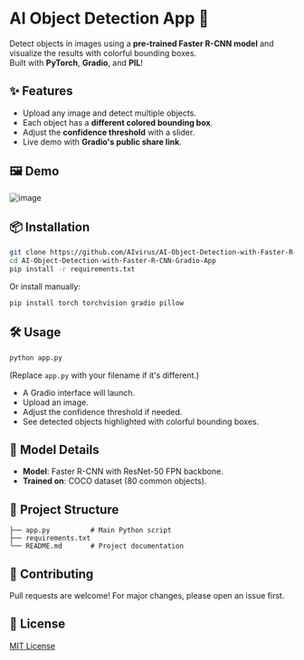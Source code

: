 
# AI Object Detection App 🚀

Detect objects in images using a **pre-trained Faster R-CNN model** and visualize the results with colorful bounding boxes.  
Built with **PyTorch**, **Gradio**, and **PIL**!

## ✨ Features
- Upload any image and detect multiple objects.
- Each object has a **different colored bounding box**.
- Adjust the **confidence threshold** with a slider.
- Live demo with **Gradio's public share link**.

## 🖼 Demo
![image](https://github.com/user-attachments/assets/766a984d-ad7d-4300-bed4-c230af7275b0)


## 📦 Installation

```bash
git clone https://github.com/AIvirus/AI-Object-Detection-with-Faster-R-CNN-Gradio-App.git
cd AI-Object-Detection-with-Faster-R-CNN-Gradio-App
pip install -r requirements.txt
```

Or install manually:

```bash
pip install torch torchvision gradio pillow
```

## 🛠 Usage

```bash
python app.py
```
(Replace `app.py` with your filename if it's different.)

- A Gradio interface will launch.
- Upload an image.
- Adjust the confidence threshold if needed.
- See detected objects highlighted with colorful bounding boxes.

## 🧠 Model Details
- **Model**: Faster R-CNN with ResNet-50 FPN backbone.
- **Trained on**: COCO dataset (80 common objects).

## 📁 Project Structure

```
├── app.py          # Main Python script
├── requirements.txt
└── README.md       # Project documentation
```

## 🤝 Contributing
Pull requests are welcome! For major changes, please open an issue first.

## 📜 License
[MIT License](LICENSE)
